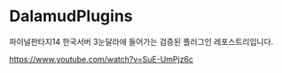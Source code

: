 # DalamudPlugins
파이널판타지14 한국서버 3눈달라에 들어가는 검증된 플러그인 레포스트리입니다.


https://www.youtube.com/watch?v=SuE-UmPjz6c
